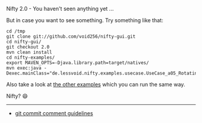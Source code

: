 Nifty 2.0 - You haven't seen anything yet ...

But in case you want to see something. Try something like that:

```
cd /tmp
git clone git://github.com/void256/nifty-gui.git
cd nifty-gui/
git checkout 2.0
mvn clean install
cd nifty-examples/
export MAVEN_OPTS=-Djava.library.path=target/natives/
mvn exec:java -Dexec.mainClass="de.lessvoid.nifty.examples.usecase.UseCase_a05_RotatingChildNode"
```

Also take a look at [the other examples](https://github.com/void256/nifty-gui/tree/2.0/nifty-examples/src/main/java/de/lessvoid/nifty/examples/usecase) which you can run the same way.

Nifty? :smile:

---

* [git commit comment guidelines](CONTRIBUTING.markdown)


